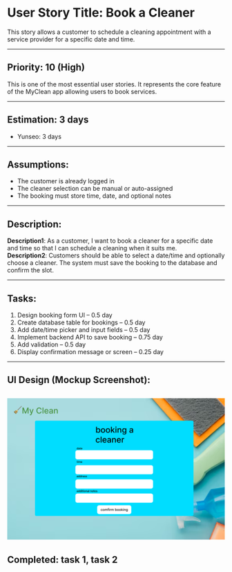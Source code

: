 # User Story Title: Book a Cleaner

This story allows a customer to schedule a cleaning appointment with a service provider for a specific date and time.

---

## Priority: 10 (High)
This is one of the most essential user stories. It represents the core feature of the MyClean app allowing users to book services.

---

## Estimation: 3 days
- Yunseo: 3 days

---

## Assumptions:
- The customer is already logged in
- The cleaner selection can be manual or auto-assigned
- The booking must store time, date, and optional notes

---

## Description:
**Description1**: As a customer, I want to book a cleaner for a specific date and time so that I can schedule a cleaning when it suits me.  
**Description2**: Customers should be able to select a date/time and optionally choose a cleaner. The system must save the booking to the database and confirm the slot.

---

## Tasks:

1. Design booking form UI – 0.5 day  
2. Create database table for bookings – 0.5 day  
3. Add date/time picker and input fields – 0.5 day  
4. Implement backend API to save booking – 0.75 day  
5. Add validation – 0.5 day  
6. Display confirmation message or screen – 0.25 day  

---

## UI Design (Mockup Screenshot):
![Booking Cleaner UI](ui/booking.png)
---

## Completed: task 1, task 2
